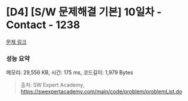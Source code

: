 # [D4] [S/W 문제해결 기본] 10일차 - Contact - 1238 

[문제 링크](https://swexpertacademy.com/main/code/problem/problemDetail.do?contestProbId=AV15B1cKAKwCFAYD) 

### 성능 요약

메모리: 29,556 KB, 시간: 175 ms, 코드길이: 1,979 Bytes



> 출처: SW Expert Academy, https://swexpertacademy.com/main/code/problem/problemList.do